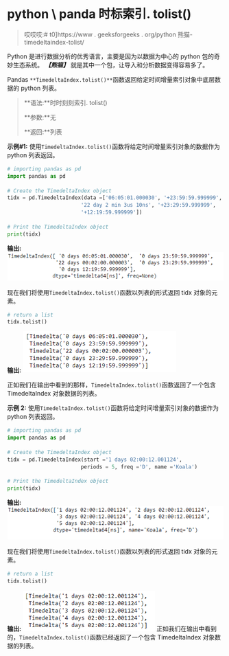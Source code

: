 # python \ panda 时标索引. tolist()

> 哎哎哎:# t0]https://www . geeksforgeeks . org/python 熊猫-timedeltaindex-tolist/

Python 是进行数据分析的优秀语言，主要是因为以数据为中心的 python 包的奇妙生态系统。 ***【熊猫】*** 就是其中一个包，让导入和分析数据变得容易多了。

Pandas `**TimedeltaIndex.tolist()**`函数返回给定时间增量索引对象中底层数据的 python 列表。

> **语法:**时时刻刻索引. tolist()
> 
> **参数:**无
> 
> **返回:**列表

**示例#1:** 使用`TimedeltaIndex.tolist()`函数将给定时间增量索引对象的数据作为 python 列表返回。

```py
# importing pandas as pd
import pandas as pd

# Create the TimedeltaIndex object
tidx = pd.TimedeltaIndex(data =['06:05:01.000030', '+23:59:59.999999',
                        '22 day 2 min 3us 10ns', '+23:29:59.999999',
                        '+12:19:59.999999'])

# Print the TimedeltaIndex object
print(tidx)
```

**输出:**
![](img/708240dfe9aedf867ac5c12c98b02393.png)

现在我们将使用`TimedeltaIndex.tolist()`函数以列表的形式返回 tidx 对象的元素。

```py
# return a list
tidx.tolist()
```

**输出:**
![](img/a58f74f776f488da96e17e2ff6fb66cd.png)

正如我们在输出中看到的那样，`TimedeltaIndex.tolist()`函数返回了一个包含 TimedeltaIndex 对象数据的列表。

**示例 2:** 使用`TimedeltaIndex.tolist()`函数将给定时间增量索引对象的数据作为 python 列表返回。

```py
# importing pandas as pd
import pandas as pd

# Create the TimedeltaIndex object
tidx = pd.TimedeltaIndex(start ='1 days 02:00:12.001124', 
                        periods = 5, freq ='D', name ='Koala')

# Print the TimedeltaIndex object
print(tidx)
```

**输出:**
![](img/4b1498214e3c6e8c3ca75b1dc780223c.png)

现在我们将使用`TimedeltaIndex.tolist()`函数以列表的形式返回 tidx 对象的元素。

```py
# return a list
tidx.tolist()
```

**输出:**
![](img/42fc52cc6cb7a7e75543fc6acb0dae43.png)
正如我们在输出中看到的，`TimedeltaIndex.tolist()`函数已经返回了一个包含 TimedeltaIndex 对象数据的列表。
